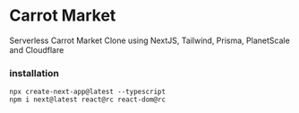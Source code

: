 # Carrot Market

Serverless Carrot Market Clone using NextJS, Tailwind, Prisma, PlanetScale and Cloudflare

### installation

```node
npx create-next-app@latest --typescript
npm i next@latest react@rc react-dom@rc
```
